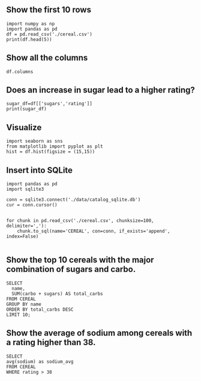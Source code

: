 ## Show the first 10 rows

```
import numpy as np
import pandas as pd
df = pd.read_csv('./cereal.csv')
print(df.head(5))
```
## Show all the columns
```
df.columns
```
## Does an increase in sugar lead to a higher rating?
```
sugar_df=df[['sugars','rating']]
print(sugar_df)
```


## Visualize 
```
import seaborn as sns
from matplotlib import pyplot as plt
hist = df.hist(figsize = (15,15))
```

## Insert into SQLite

```
import pandas as pd
import sqlite3

conn = sqlite3.connect('./data/catalog_sqlite.db')
cur = conn.cursor()


for chunk in pd.read_csv('./cereal.csv', chunksize=100, delimiter=','):
    chunk.to_sql(name='CEREAL', con=conn, if_exists='append', index=False)
    
```

## Show the top 10 cereals with the major combination of sugars and carbo.
```
SELECT
  name,
  SUM(carbo + sugars) AS total_carbs
FROM CEREAL
GROUP BY name
ORDER BY total_carbs DESC
LIMIT 10;
```

## Show the average of sodium among cereals with a rating higher than 38. 
```
SELECT
avg(sodium) as sodium_avg
FROM CEREAL
WHERE rating > 38
```



